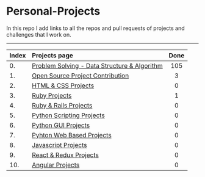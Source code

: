 # Personal-Projects

In this repo I add links to all the repos and pull requests of projects and challenges that I work on.

---

| Index | Projects page                                                           | Done  |
| :---- | :---------------------------------------------------------------------- | :---: |
| 0.    | [Problem Solving - Data Structure & Algorithm](./dir/PROBLEMSOLVING.md) |  105  |
| 1.    | [Open Source Project Contribution](./dir/OPENSOURCEPROJ.md)             |   3   |
| 2.    | [HTML & CSS Projects](./dir/HTMLCSS.md)                                 |   0   |
| 3.    | [Ruby Projects](./dir/RUBY.md)                                          |   1   |
| 4.    | [Ruby & Rails Projects](./dir/RUBYNRAILS.md)                            |   0   |
| 5.    | [Python Scripting Projects](./dir/PYTHONSCRIPT.md)                      |   0   |
| 6.    | [Python GUI Projects](./dir/PYTHONGUI.md)                               |   0   |
| 7.    | [Pyhton Web Based Projects](./dir/PYTHONWEB.md)                         |   0   |
| 8.    | [Javascript Projects](./dir/JAVASCRIPT.md)                              |   0   |
| 9.    | [React & Redux Projects](./dir/REACTREDUX.md)                           |   0   |
| 10.   | [Angular Projects](./dir/ANGULAR.md)                                    |   0   |
